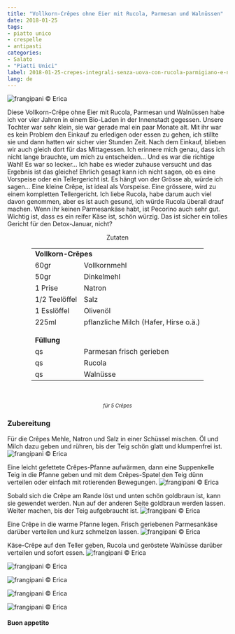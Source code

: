 ```yaml
---
title: "Vollkorn-Crêpes ohne Eier mit Rucola, Parmesan und Walnüssen"
date: 2018-01-25
tags:
- piatto unico
- crespelle
- antipasti
categories:
- Salato
- "Piatti Unici"
label: 2018-01-25-crepes-integrali-senza-uova-con-rucola-parmigiano-e-noci
lang: de
---
```

![](../2018-01-25-crepes-integrali-senza-uova-con-rucola-parmigiano-e-noci/header.jpg "frangipani © Erica")

Diese Vollkorn-Crêpe ohne Eier mit Rucola, Parmesan und Walnüssen habe ich vor vier Jahren in einem Bio-Laden in der Innenstadt gegessen. Unsere Tochter war sehr klein, sie war gerade mal ein paar Monate alt. Mit ihr war es kein Problem den Einkauf zu erledigen oder essen zu gehen, ich stillte sie und dann hatten wir sicher vier Stunden Zeit. Nach dem Einkauf, blieben wir auch gleich dort für das Mittagessen. Ich erinnere mich genau, dass ich nicht lange brauchte, um mich zu entscheiden... Und es war die richtige Wahl! Es war so lecker... Ich habe es wieder zuhause versucht und das Ergebnis ist das gleiche! Ehrlich gesagt kann ich nicht sagen, ob es eine Vorspeise oder ein Tellergericht ist. Es hängt von der Grösse ab, würde ich sagen... Eine kleine Crêpe, ist ideal als Vorspeise. Eine grössere, wird zu einem kompletten Tellergericht. Ich liebe Rucola, habe darum auch viel davon genommen, aber es ist auch gesund, ich würde Rucola überall drauf machen. Wenn ihr keinen Parmesankäse habt, ist Pecorino auch sehr gut. Wichtig ist, dass es ein reifer Käse ist, schön würzig. Das ist sicher ein tolles Gericht für den Detox-Januar, nicht?

<div id="wrapper" style="text-align: center">
  <div id="yourdiv" style="display: inline-block;">
    <div class="ingredients">
      <div class="ingredients-title">Zutaten</div>
      <table>
        <tbody>
          <tr>
            <td colspan="2"><b>Vollkorn-Crêpes</b></td>
          </tr>
          <tr>
            <td>60gr</td>
            <td>Vollkornmehl</td>
          </tr>
          <tr>
            <td>50gr</td>
            <td>Dinkelmehl</td>
          </tr>
          <tr>
            <td>1 Prise</td>
            <td>Natron</td>
          </tr>
          <tr>
            <td>1/2 Teelöffel</td>
            <td>Salz</td>
          </tr>
          <tr>
            <td>1 Esslöffel</td>
            <td>Olivenöl</td>
          </tr>
          <tr>
            <td>225ml</td>
            <td>pflanzliche Milch (Hafer, Hirse o.ä.)</td>
          </tr>
          <tr style="height: 15px;"></tr>
          <tr>          
            <td colspan="2"><b>Füllung</b></td>
          </tr>      
          <tr> 
            <td>qs</td>
            <td>Parmesan frisch gerieben</td>
          </tr>
          <tr>
            <td>qs</td>
            <td>Rucola</td>
          </tr>
          <tr>
            <td>qs</td>
            <td>Walnüsse</td>
          </tr>
        </tbody>
      </table>
      <br></br>
      <i class="pull-right" style="font-size: 80%;">für 5 Crêpes</i>
    </div>
  </div>
</div>


<h3>
  <font color="grey">
    <i class="fa-solid fa-gears"></i>
  </font> Zubereitung
</h3>

Für die Crêpes Mehle, Natron und Salz in einer Schüssel mischen. Öl und Milch dazu geben und rühren, bis der Teig schön glatt und klumpenfrei ist.
![](../2018-01-25-crepes-integrali-senza-uova-con-rucola-parmigiano-e-noci/pastella.jpg "frangipani © Erica")

Eine leicht gefettete Crêpes-Pfanne aufwärmen, dann eine Suppenkelle Teig in die Pfanne geben und mit dem Crêpes-Spatel den Teig dünn verteilen oder einfach mit rotierenden Bewegungen.
![](../2018-01-25-crepes-integrali-senza-uova-con-rucola-parmigiano-e-noci/padella.jpg "frangipani © Erica")

Sobald sich die Crêpe am Rande löst und unten schön goldbraun ist, kann sie gewendet werden. Nun auf der anderen Seite goldbraun werden lassen. Weiter machen, bis der Teig aufgebraucht ist.
![](../2018-01-25-crepes-integrali-senza-uova-con-rucola-parmigiano-e-noci/crepes.jpg "frangipani © Erica")

Eine Crêpe in die warme Pfanne legen. Frisch geriebenen Parmesankäse darüber verteilen und kurz schmelzen lassen.
![](../2018-01-25-crepes-integrali-senza-uova-con-rucola-parmigiano-e-noci/parmigiano.jpg "frangipani © Erica")

Käse-Crêpe auf den Teller geben, Rucola und geröstete Walnüsse darüber verteilen und sofort essen.
![](../2018-01-25-crepes-integrali-senza-uova-con-rucola-parmigiano-e-noci/risultato1.jpg "frangipani © Erica")

![](../2018-01-25-crepes-integrali-senza-uova-con-rucola-parmigiano-e-noci/risultato2.jpg "frangipani © Erica")

![](../2018-01-25-crepes-integrali-senza-uova-con-rucola-parmigiano-e-noci/risultato3.jpg "frangipani © Erica")

![](../2018-01-25-crepes-integrali-senza-uova-con-rucola-parmigiano-e-noci/risultato4.jpg "frangipani © Erica")

![](../2018-01-25-crepes-integrali-senza-uova-con-rucola-parmigiano-e-noci/risultato5.jpg "frangipani © Erica")

<h4>Buon appetito
  <font color="red">
    <i class="fa-regular fa-face-smile"></i>
  </font>
</h4>
